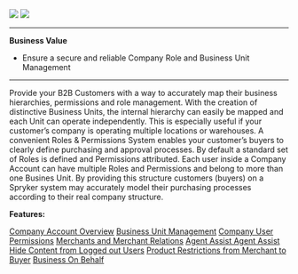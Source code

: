 <div class='feature-text'>
    <div class='feature-images'>
    <img class="light-mode" src="https://spryker.s3.eu-central-1.amazonaws.com/docs/Document+360/Capabilities+icons/light/company+account+management.svg"/>
    <img class="dark-mode" src="https://spryker.s3.eu-central-1.amazonaws.com/docs/Document+360/Capabilities+icons/dark/Company+Account+Management.svg"/>
    </div>
    <div class="feature-text-wrap">

***
**Business Value**
* Ensure a secure and reliable Company Role and Business Unit Management
***
Provide your B2B Customers with a way to accurately map their business hierarchies, permissions and role management. With the creation of distinctive Business Units, the internal hierarchy can easily be mapped and each Unit can operate independently. This is especially useful if your customer’s company is operating multiple locations or warehouses. A convenient Roles & Permissions System enables your customer’s buyers to clearly define purchasing and approval processes. By default a standard set of Roles is defined and Permissions attributed. Each user inside a Company Account can have multiple Roles and Permissions and belong to more than one Busines Unit. By providing this structure customers (buyers) on a Spryker system may accurately model their purchasing processes according to their real company structure.
    </div>
</div>

**Features:**

<div>
<a class="feature-link" href="https://documentation.spryker.com/v5/docs/en/company-account-overview">Company Account Overview</a>    
<a class="feature-link" href="https://documentation.spryker.com/v5/docs/en/business-unit-management">Business Unit Management</a>
<a class="feature-link" href="https://documentation.spryker.com/v5/docs/company-user-roles-and-permissions-overview">Company User Permissions</a>
<a class="feature-link" href="https://documentation.spryker.com/v5/docs/en/merchants-and-merchant-relations">Merchants and Merchant Relations</a>
<a class="feature-link" href="https://documentation.spryker.com/v5/docs/en/agent-assist">Agent Assist Agent Assist</a>
<a class="feature-link" href="https://documentation.spryker.com/v5/docs/en/hide-content-from-logged-out-users">Hide Content from Logged out Users</a>
<a class="feature-link" href="https://documentation.spryker.com/v5/docs/en/product-restrictions-from-merchant-to-buyer">Product Restrictions from Merchant to Buyer</a>
<a class="feature-link" href="https://documentation.spryker.com/v5/docs/en/business-on-behalf">Business On Behalf</a>
</div>